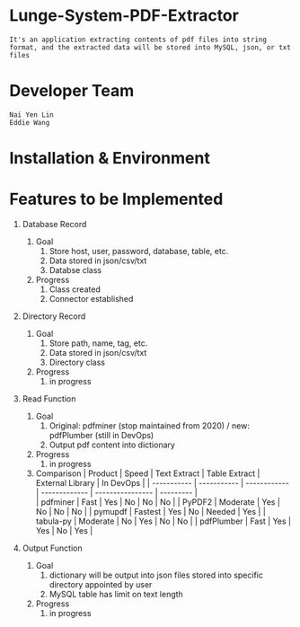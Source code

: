 # Lunge-System-PDF-Extractor 
    It's an application extracting contents of pdf files into string format, and the extracted data will be stored into MySQL, json, or txt files
# Developer Team
    Nai Yen Lin
    Eddie Wang
# Installation & Environment


# Features to be Implemented
1. Database Record
    1. Goal
        1. Store host, user, password, database, table, etc.
        2. Data stored in json/csv/txt
        3. Databse class
    2. Progress
        1. Class created
        2. Connector established

2. Directory Record
    1. Goal 
        1. Store path, name, tag, etc.
        2. Data stored in json/csv/txt
        3. Directory class
    2. Progress
        1. in progress

3. Read Function
    1. Goal
        1. Original: pdfminer (stop maintained from 2020) / new: pdfPlumber (still in DevOps)
        2. Output pdf content into dictionary
    2. Progress
        1. in progress
    3. Comparison
| Product      | Speed       | Text Extract | Table Extract | External Library | In DevOps |
| -----------  | ----------- | ------------ | ------------- | ---------------- | --------- |         
| pdfminer     | Fast        | Yes          | No            | No               | No        |
| PyPDF2       | Moderate    | Yes          | No            | No               | No        |
| pymupdf      | Fastest     | Yes          | No            | Needed           | Yes       |
| tabula-py    | Moderate    | No           | Yes           | No               | No        |
| pdfPlumber   | Fast        | Yes          | Yes           | No               | Yes       |     

4. Output Function
    1. Goal
        1. dictionary will be output into json files stored into specific directory appointed by user
        2. MySQL table has limit on text length
    2. Progress
        1. in progress
